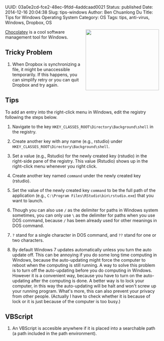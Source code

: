 UUID: 03a0e2cd-fce2-48ec-9fdd-4addcaad0021
Status: published
Date: 2014-12-16 20:04:38
Slug: tips-windows
Author: Ben Chuanlong Du
Title: Tips for Windows Operating System
Category: OS
Tags: tips, anti-virus, Windows, Dropbox, OS

<img src="http://dclong.github.io/media/windows/windows.png" height="200" width="240" align="right"/>

[Chocolatey](https://chocolatey.org/) is a cool software management tool for Windows.

## Tricky Problem

1. When Dropbox is synchronizing a file, 
    it might be unaccessible temporarily. 
    If this happens, 
    you can simplify retry 
    or you can quit Dropbox and try again.

## Tips

To add an entry into the right-click menu in Windows, 
edit the registry following the steps below.

1. Navigate to the key `HKEY_CLASSES_ROOT\Directory\Background\shell` in the registry.

2. Create another key with any name (e.g., rstudio) under `HKEY_CLASSES_ROOT\Directory\Background\shell`. 

3. Set a value (e.g., Rstudio) for the newly created key (rstudio)
    in the right-side pane of the registry.
    This value (Rstudio) shows up in the right-click menu whenever you right click.

4. Create another key named `command` under the newly created key (rstudio).

5. Set the value of the newly created key `command` 
    to be the full path of the application
    (e.g., `C:\Program Files\RStudio\bin\rstudio.exe`)
    that you want to launch.


2. Though you can also use `/` as the delimiter for paths in Windows system sometimes, 
    you can only use `\` as the delimiter for paths when you use DOS command, 
    because `/` has been already used for other meanings in DOS command.

3. `?` stand for a single character in DOS command, 
    and `??` stand for one or two characters.

4. By default Windows 7 updates automatically unless you turn the auto update off. 
    This can be annoying if you do some long time computing in Windows, 
    because the auto-updating might force the computer to reboot 
    when the computing is still running. 
    A way to solve this problem is to turn off the auto-updating 
    before you do computing in Windows. 
    However it is a convenient way, 
    because you have to turn on the auto-updating after the computing is done. 
    A better way is to lock your computer, 
    in this way the auto-updating will be halt and won't screw up your running program. 
    What's more, this can also prevent your privacy from other people. 
    (Actually I have to check whether it is because of lock or it is just because of the computer is too busy.)


## VBScript

1. An VBScript is accesible anywhere if it is placed into a searchable path 
    (a path included in the path environment). 